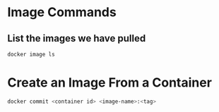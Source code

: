 # Image Commands

## List the images we have pulled

```bash
docker image ls
```

# Create an Image From a Container

```bash
docker commit <container id> <image-name>:<tag>
```
